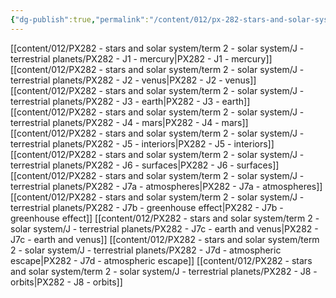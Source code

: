 ```yaml
---
{"dg-publish":true,"permalink":"/content/012/px-282-stars-and-solar-system/term-2-solar-system/j-terrestrial-planets/j-terrestrial-planets/","noteIcon":"1","created":"2025-01-24T16:03:15.971+00:00","updated":"2025-02-14T11:32:50.467+00:00"}
---
```


[[content/012/PX282 - stars and solar system/term 2 - solar system/J - terrestrial planets/PX282 - J1 - mercury\|PX282 - J1 - mercury]]
[[content/012/PX282 - stars and solar system/term 2 - solar system/J - terrestrial planets/PX282 - J2 - venus\|PX282 - J2 - venus]]
[[content/012/PX282 - stars and solar system/term 2 - solar system/J - terrestrial planets/PX282 - J3 - earth\|PX282 - J3 - earth]]
[[content/012/PX282 - stars and solar system/term 2 - solar system/J - terrestrial planets/PX282 - J4 - mars\|PX282 - J4 - mars]]
[[content/012/PX282 - stars and solar system/term 2 - solar system/J - terrestrial planets/PX282 - J5 - interiors\|PX282 - J5 - interiors]]
[[content/012/PX282 - stars and solar system/term 2 - solar system/J - terrestrial planets/PX282 - J6 - surfaces\|PX282 - J6 - surfaces]]
[[content/012/PX282 - stars and solar system/term 2 - solar system/J - terrestrial planets/PX282 - J7a - atmospheres\|PX282 - J7a - atmospheres]]
[[content/012/PX282 - stars and solar system/term 2 - solar system/J - terrestrial planets/PX282 - J7b - greenhouse effect\|PX282 - J7b - greenhouse effect]]
[[content/012/PX282 - stars and solar system/term 2 - solar system/J - terrestrial planets/PX282 - J7c - earth and venus\|PX282 - J7c - earth and venus]]
[[content/012/PX282 - stars and solar system/term 2 - solar system/J - terrestrial planets/PX282 - J7d - atmospheric escape\|PX282 - J7d - atmospheric escape]]
[[content/012/PX282 - stars and solar system/term 2 - solar system/J - terrestrial planets/PX282 - J8 - orbits\|PX282 - J8 - orbits]]
